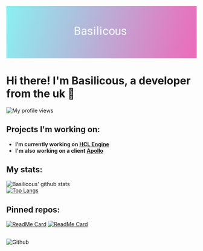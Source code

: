 [![Header](https://raw.githubusercontent.com/LowSpecCorgi/LowSpecCorgi/master/b2.png "Header")](https://lowspeccorgi.tech/)
# Hi there! I'm Basilicous, a developer from the uk 🙂
![My profile views](https://komarev.com/ghpvc/?username=LowSpecCorgi)

<!-- Talking about you -->
## Projects I'm working on:

- **I’m currently working on [HCL Engine](https://github.com/LowSpecCorgi/HCL-Engine)**
- **I'm also working on a client [Apollo](https://github.com/LowSpecCorgi/Apollo)**

## My stats:
![Basilicous' github stats](https://github-readme-stats.vercel.app/api?username=LowSpecCorgi&show_icons=true&theme=radical&count_private=true&bg_color=10,e86444,904e95&text_color=FFFFFF&icon_color=FFFFFF&title_color=FFFFFF)\
[![Top Langs](https://github-readme-stats.vercel.app/api/top-langs/?username=LowSpecCorgi&&langs_count=8&bg_color=10,e86444,904e95&text_color=FFFFFF&icon_color=FFFFFF&title_color=FFFFFF)](https://github.com/anuraghazra/github-readme-stats)

## Pinned repos:
[![ReadMe Card](https://github-readme-stats.vercel.app/api/pin/?username=LowSpecCorgi&repo=HCL-Engine)](https://github.com/anuraghazra/github-readme-stats)
[![ReadMe Card](https://github-readme-stats.vercel.app/api/pin/?username=LowSpecCorgi&repo=Apollo)](https://github.com/anuraghazra/github-readme-stats)

##

<!-- Any image aligned to the right. Beware the width -->
<img width="55%" align="left" alt="Github" src="https://raw.githubusercontent.com/onimur/.github/master/.resources/git-header.svg" />
